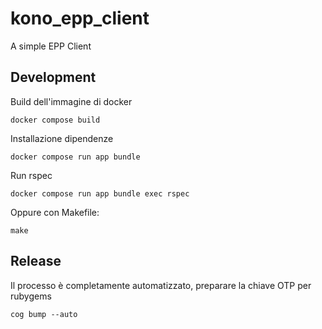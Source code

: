 # kono_epp_client

A simple EPP Client

## Development

Build dell'immagine di docker

```shell
docker compose build
```

Installazione dipendenze

```shell
docker compose run app bundle
```

Run rspec

```shell
docker compose run app bundle exec rspec
```

Oppure con Makefile:

```shell
make
```

## Release
Il processo è completamente automatizzato, preparare la chiave OTP per rubygems
```shell
cog bump --auto
```
